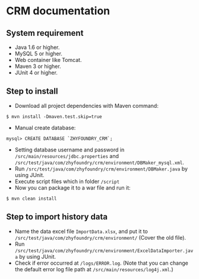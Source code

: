 # CRM documentation

## System requirement

* Java 1.6 or higher.
* MySQL 5 or higher.
* Web container like Tomcat.
* Maven 3 or higher.
* JUnit 4 or higher.

## Step to install

* Download all project dependencies with Maven command:

```
$ mvn install -Dmaven.test.skip=true
```

* Manual create database:

```
mysql> CREATE DATABASE `ZHYFOUNDRY_CRM`;
```

* Setting database username and password in `/src/main/resources/jdbc.properties` and `/src/test/java/com/zhyfoundry/crm/environment/DBMaker_mysql.xml`.
* Run `/src/test/java/com/zhyfoundry/crm/environment/DBMaker.java` by using JUnit.
* Execute script files which in folder `/script`
* Now you can package it to a war file and run it:

```
$ mvn clean install
```

## Step to import history data
* Name the data excel file `ImportData.xlsx`, and put it to `/src/test/java/com/zhyfoundry/crm/environment/` (Cover the old file). 
* Run `/src/test/java/com/zhyfoundry/crm/environment/ExcelDataImporter.java` by using JUnit.
* Check if error occurred at `/logs/ERROR.log`.
  (Note that you can change the default error log file path at `/src/main/resources/log4j.xml`.)